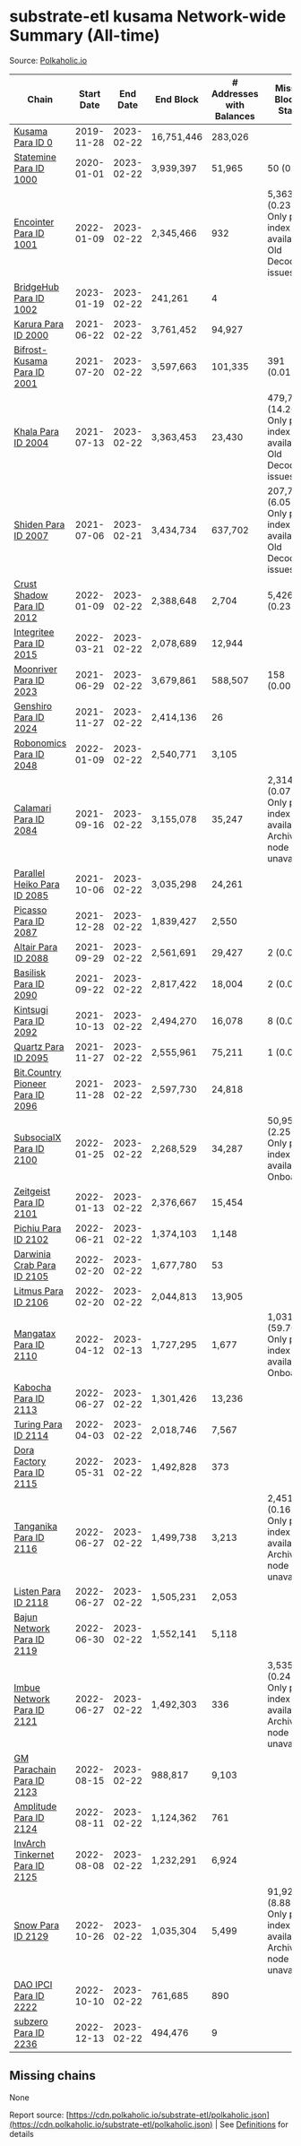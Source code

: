 # substrate-etl kusama Network-wide Summary (All-time)

Source: [Polkaholic.io](https://polkaholic.io)


| Chain            | Start Date | End Date | End Block | # Addresses with Balances | Missing Blocks / Status |
| ---------------- | ---------- | ---------| --------- | ------------------------- | ----------------------- |
| [Kusama Para ID 0](/kusama/0-kusama) | 2019-11-28 | 2023-02-22 | 16,751,446 |  283,026 |    |
| [Statemine Para ID 1000](/kusama/1000-statemine) | 2020-01-01 | 2023-02-22 | 3,939,397 |  51,965 | 50 (0.00%)  |
| [Encointer Para ID 1001](/kusama/1001-encointer) | 2022-01-09 | 2023-02-22 | 2,345,466 |  932 | 5,363 (0.23%) Only partial index available: Old Decoding issues |
| [BridgeHub Para ID 1002](/kusama/1002-bridgehub) | 2023-01-19 | 2023-02-22 | 241,261 |  4 |    |
| [Karura Para ID 2000](/kusama/2000-karura) | 2021-06-22 | 2023-02-22 | 3,761,452 |  94,927 |    |
| [Bifrost-Kusama Para ID 2001](/kusama/2001-bifrost-ksm) | 2021-07-20 | 2023-02-22 | 3,597,663 |  101,335 | 391 (0.01%)  |
| [Khala Para ID 2004](/kusama/2004-khala) | 2021-07-13 | 2023-02-22 | 3,363,453 |  23,430 | 479,738 (14.26%) Only partial index available: Old Decoding issues |
| [Shiden Para ID 2007](/kusama/2007-shiden) | 2021-07-06 | 2023-02-21 | 3,434,734 |  637,702 | 207,798 (6.05%) Only partial index available: Old Decoding issues |
| [Crust Shadow Para ID 2012](/kusama/2012-shadow) | 2022-01-09 | 2023-02-22 | 2,388,648 |  2,704 | 5,426 (0.23%)  |
| [Integritee Para ID 2015](/kusama/2015-integritee) | 2022-03-21 | 2023-02-22 | 2,078,689 |  12,944 |    |
| [Moonriver Para ID 2023](/kusama/2023-moonriver) | 2021-06-29 | 2023-02-22 | 3,679,861 |  588,507 | 158 (0.00%)  |
| [Genshiro Para ID 2024](/kusama/2024-genshiro) | 2021-11-27 | 2023-02-22 | 2,414,136 |  26 |    |
| [Robonomics Para ID 2048](/kusama/2048-robonomics) | 2022-01-09 | 2023-02-22 | 2,540,771 |  3,105 |    |
| [Calamari Para ID 2084](/kusama/2084-calamari) | 2021-09-16 | 2023-02-22 | 3,155,078 |  35,247 | 2,314 (0.07%) Only partial index available: Archive node unavailable |
| [Parallel Heiko Para ID 2085](/kusama/2085-parallel-heiko) | 2021-10-06 | 2023-02-22 | 3,035,298 |  24,261 |    |
| [Picasso Para ID 2087](/kusama/2087-picasso) | 2021-12-28 | 2023-02-22 | 1,839,427 |  2,550 |    |
| [Altair Para ID 2088](/kusama/2088-altair) | 2021-09-29 | 2023-02-22 | 2,561,691 |  29,427 | 2 (0.00%)  |
| [Basilisk Para ID 2090](/kusama/2090-basilisk) | 2021-09-22 | 2023-02-22 | 2,817,422 |  18,004 | 2 (0.00%)  |
| [Kintsugi Para ID 2092](/kusama/2092-kintsugi) | 2021-10-13 | 2023-02-22 | 2,494,270 |  16,078 | 8 (0.00%)  |
| [Quartz Para ID 2095](/kusama/2095-quartz) | 2021-11-27 | 2023-02-22 | 2,555,961 |  75,211 | 1 (0.00%)  |
| [Bit.Country Pioneer Para ID 2096](/kusama/2096-bitcountrypioneer) | 2021-11-28 | 2023-02-22 | 2,597,730 |  24,818 |    |
| [SubsocialX Para ID 2100](/kusama/2100-subsocialx) | 2022-01-25 | 2023-02-22 | 2,268,529 |  34,287 | 50,950 (2.25%) Only partial index available: Onboarding |
| [Zeitgeist Para ID 2101](/kusama/2101-zeitgeist) | 2022-01-13 | 2023-02-22 | 2,376,667 |  15,454 |    |
| [Pichiu Para ID 2102](/kusama/2102-pichiu) | 2022-06-21 | 2023-02-22 | 1,374,103 |  1,148 |    |
| [Darwinia Crab Para ID 2105](/kusama/2105-crab) | 2022-02-20 | 2023-02-22 | 1,677,780 |  53 |    |
| [Litmus Para ID 2106](/kusama/2106-litmus) | 2022-02-20 | 2023-02-22 | 2,044,813 |  13,905 |    |
| [Mangatax Para ID 2110](/kusama/2110-mangatax) | 2022-04-12 | 2023-02-13 | 1,727,295 |  1,677 | 1,031,158 (59.70%) Only partial index available: Onboarding |
| [Kabocha Para ID 2113](/kusama/2113-kabocha) | 2022-06-27 | 2023-02-22 | 1,301,426 |  13,236 |    |
| [Turing Para ID 2114](/kusama/2114-turing) | 2022-04-03 | 2023-02-22 | 2,018,746 |  7,567 |    |
| [Dora Factory Para ID 2115](/kusama/2115-dorafactory) | 2022-05-31 | 2023-02-22 | 1,492,828 |  373 |    |
| [Tanganika Para ID 2116](/kusama/2116-tanganika) | 2022-06-27 | 2023-02-22 | 1,499,738 |  3,213 | 2,451 (0.16%) Only partial index available: Archive node unavailable |
| [Listen Para ID 2118](/kusama/2118-listen) | 2022-06-27 | 2023-02-22 | 1,505,231 |  2,053 |    |
| [Bajun Network Para ID 2119](/kusama/2119-bajun) | 2022-06-30 | 2023-02-22 | 1,552,141 |  5,118 |    |
| [Imbue Network Para ID 2121](/kusama/2121-imbue) | 2022-06-27 | 2023-02-22 | 1,492,303 |  336 | 3,535 (0.24%) Only partial index available: Archive node unavailable |
| [GM Parachain Para ID 2123](/kusama/2123-gm) | 2022-08-15 | 2023-02-22 | 988,817 |  9,103 |    |
| [Amplitude Para ID 2124](/kusama/2124-amplitude) | 2022-08-11 | 2023-02-22 | 1,124,362 |  761 |    |
| [InvArch Tinkernet Para ID 2125](/kusama/2125-tinkernet) | 2022-08-08 | 2023-02-22 | 1,232,291 |  6,924 |    |
| [Snow Para ID 2129](/kusama/2129-snow) | 2022-10-26 | 2023-02-22 | 1,035,304 |  5,499 | 91,926 (8.88%) Only partial index available: Archive node unavailable |
| [DAO IPCI Para ID 2222](/kusama/2222-daoipci) | 2022-10-10 | 2023-02-22 | 761,685 |  890 |    |
| [subzero Para ID 2236](/kusama/2236-subzero) | 2022-12-13 | 2023-02-22 | 494,476 |  9 |    |

## Missing chains


None

Report source: [https://cdn.polkaholic.io/substrate-etl/polkaholic.json](https://cdn.polkaholic.io/substrate-etl/polkaholic.json) | See [Definitions](/DEFINITIONS.md) for details

